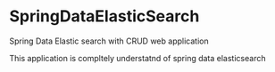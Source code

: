 # SpringDataElasticSearch
Spring Data Elastic search with CRUD web application

This application is compltely understatnd of spring data elasticsearch
